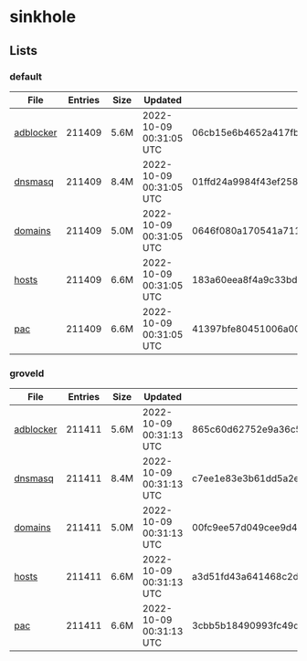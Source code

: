 # sinkhole

## Lists

### default

|File|Entries|Size|Updated|Hash|
|-|-|-|-|-|
|[adblocker](https://raw.githubusercontent.com/groveld/sinkhole/lists/default/adblocker.txt)|211409|5.6M|2022-10-09 00:31:05 UTC|06cb15e6b4652a417fb7e19b25d5bb4756dfedb83864fd5cd138ca745cfb4063|
|[dnsmasq](https://raw.githubusercontent.com/groveld/sinkhole/lists/default/dnsmasq.txt)|211409|8.4M|2022-10-09 00:31:05 UTC|01ffd24a9984f43ef258561b68101bdc60a61256c073df7da8052afdf0765d85|
|[domains](https://raw.githubusercontent.com/groveld/sinkhole/lists/default/domains.txt)|211409|5.0M|2022-10-09 00:31:05 UTC|0646f080a170541a7116d3668ad0949372770e99b209655f28cacbaf9bcfa815|
|[hosts](https://raw.githubusercontent.com/groveld/sinkhole/lists/default/hosts.txt)|211409|6.6M|2022-10-09 00:31:05 UTC|183a60eea8f4a9c33bd308547266ba0db489724774a177bab56814f11e8c3328|
|[pac](https://raw.githubusercontent.com/groveld/sinkhole/lists/default/pac.txt)|211409|6.6M|2022-10-09 00:31:05 UTC|41397bfe80451006a0050bfa297c26395285c674c09f728370e419ea011cc0e1|

### groveld

|File|Entries|Size|Updated|Hash|
|-|-|-|-|-|
|[adblocker](https://raw.githubusercontent.com/groveld/sinkhole/lists/groveld/adblocker.txt)|211411|5.6M|2022-10-09 00:31:13 UTC|865c60d62752e9a36c5ecad62c2040e01a58018f267a3d338d0bfc9200ab8224|
|[dnsmasq](https://raw.githubusercontent.com/groveld/sinkhole/lists/groveld/dnsmasq.txt)|211411|8.4M|2022-10-09 00:31:13 UTC|c7ee1e83e3b61dd5a2e540eb62b459fdd204f1b7220ce6abbb0d753b21e6e91c|
|[domains](https://raw.githubusercontent.com/groveld/sinkhole/lists/groveld/domains.txt)|211411|5.0M|2022-10-09 00:31:13 UTC|00fc9ee57d049cee9d474d991502f4982adfc61d95199818495d45375189f1b2|
|[hosts](https://raw.githubusercontent.com/groveld/sinkhole/lists/groveld/hosts.txt)|211411|6.6M|2022-10-09 00:31:13 UTC|a3d51fd43a641468c2d45cb674c707819d6e75f50ab1fad2c80d425115221982|
|[pac](https://raw.githubusercontent.com/groveld/sinkhole/lists/groveld/pac.txt)|211411|6.6M|2022-10-09 00:31:13 UTC|3cbb5b18490993fc49db24ac9847fc11e264b126a6a3bcd80a3f98611fab967f|
